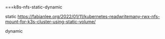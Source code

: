 ===k8s-nfs-static-dynamic

static
https://fabianlee.org/2022/01/11/kubernetes-readwritemany-rwx-nfs-mount-for-k3s-cluster-using-static-volume/

dynamic
